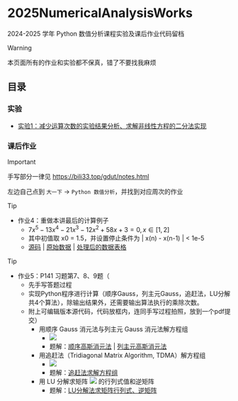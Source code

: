 # 2025NumericalAnalysisWorks

2024-2025 学年 Python 数值分析课程实验及课后作业代码留档

> [!Warning]
> 本页面所有的作业和实验都不保真，错了不要找我麻烦

## 目录

### 实验

- [实验1：减少运算次数的实验结果分析、求解非线性方程的二分法实现](https://github.com/GDUTMeow/2025NumericalAnalysisWorks/tree/master/Experiments/Section1)

### 课后作业

> [!important]
>
> 手写部分一律见 https://bili33.top/gdut/notes.html
>
> 左边自己点到 `大一下` -> `Python 数值分析`，并找到对应周次的作业

> [!Tip]
> - 作业4：重做本讲最后的计算例子
>   - $7x^5 - 13x^4-21x^3-12x^2+58x+3=0, x∈[1,2]$
>   - 其中初值取 x0 = 1.5，并设置停止条件为 | x(n) - x(n-1) | < 1e-5
>   - [源码](https://github.com/GDUTMeow/2025NumericalAnalysisWorks/blob/master/Works/Week4/Homework4.py) | [原始数据](https://github.com/GDUTMeow/2025NumericalAnalysisWorks/blob/master/Works/Week4/Homework4.md) | [处理后的数据表格](https://github.com/GDUTMeow/2025NumericalAnalysisWorks/blob/master/Works/Week4/Homework4.xlsx)

> [!tip]
>
> - 作业5：P141 习题第7、8、9题（
>   - 先手写答题过程
>   - 实现Python程序进行计算（顺序Gauss，列主元Gauss，追赶法，LU分解共4个算法），除输出结果外，还需要输出算法执行的乘除次数。
>   - 附上可编辑版本源代码，代码放框内，连同手写过程拍照，放到一个pdf提交）  
>     - 用顺序 Gauss 消元法与列主元 Gauss 消元法解方程组
>       - ![](https://cdn.jsdelivr.net/gh/GDUTMeow/2025NumericalAnalysisWorks/Works/Week5/GaussMatrix.svg)
>       - 题解：[顺序高斯消元法](https://github.com/GDUTMeow/2025NumericalAnalysisWorks/blob/master/Works/Week5/SequentialGauss.py) | [列主元高斯消元法](https://github.com/GDUTMeow/2025NumericalAnalysisWorks/blob/master/Works/Week5/ColumnPivotingGauss.py)
>     - 用追赶法（Tridiagonal Matrix Algorithm, TDMA）解方程组
>       - ![](https://cdn.jsdelivr.net/gh/GDUTMeow/2025NumericalAnalysisWorks/Works/Week5/TDMAMatrix.svg)
>       - 题解：[追赶法求解方程组](https://github.com/GDUTMeow/2025NumericalAnalysisWorks/blob/master/Works/Week5/ColumnPivotingGauss.py)
>     - 用 LU 分解求矩阵 ![](https://cdn.jsdelivr.net/gh/GDUTMeow/2025NumericalAnalysisWorks/Works/Week5/LUDecomposition.svg) 的行列式值和逆矩阵
>       - 题解：[LU分解法求矩阵行列式、逆矩阵](https://github.com/GDUTMeow/2025NumericalAnalysisWorks/blob/master/Works/Week5/LUDecomposition.py)
